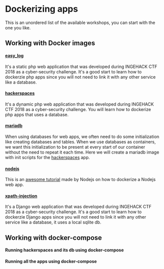 # Dockerizing apps

This is an unordered list of the available workshops, you can start with the one you like.

## Working with Docker images

#### [easy_log](./easy_log)

It's a static php web application that was developed during INGEHACK CTF 2018 as a cyber-security challenge. It's a good start to learn how to dockerzie php apps since you will not need to link it with any other service like a database.

#### [hackerspaces](./hackerspaces)

It's a dynamic php web application that was developed during INGEHACK CTF 2018 as a cyber-security challenge. You will learn how to dockerize php apps that uses a database.

#### [mariadb](./mariadb)

When using databases for web apps, we often need to do some initialization like creating databases and tables. When we use databases as containers, we want this initialization to be present at every start of our container without the need to repeat it each time. Here we will create a mariadb image with init scripts for the [hackerspaces](./hackerspaces) app.

#### [nodejs](https://nodejs.org/en/docs/guides/nodejs-docker-webapp/)

This is an [awesome tutorial](https://nodejs.org/en/docs/guides/nodejs-docker-webapp/) made by Nodejs on how to dockerize a Nodejs web app.


#### [xpath-injection](./xpath-injection)

It's a Django web application that was developed during INGEHACK CTF 2018 as a cyber-security challenge. It's a good start to learn how to dockerzie Django apps since you will not need to link it with any other service like a database, it uses a local sqlite db.


## Working with docker-compose

#### Running hackerspaces and its db using docker-compose


#### Running all the apps using docker-compose
